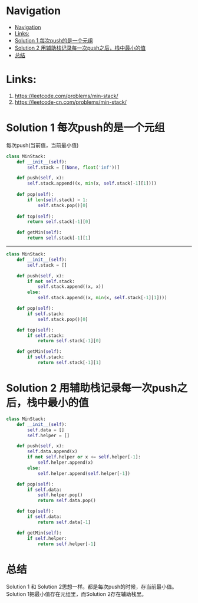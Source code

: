 # Navigation
- [Navigation](#navigation)
- [Links:](#links)
- [Solution 1 每次push的是一个元组](#solution-1-%e6%af%8f%e6%ac%a1push%e7%9a%84%e6%98%af%e4%b8%80%e4%b8%aa%e5%85%83%e7%bb%84)
- [Solution 2 用辅助栈记录每一次push之后，栈中最小的值](#solution-2-%e7%94%a8%e8%be%85%e5%8a%a9%e6%a0%88%e8%ae%b0%e5%bd%95%e6%af%8f%e4%b8%80%e6%ac%a1push%e4%b9%8b%e5%90%8e%e6%a0%88%e4%b8%ad%e6%9c%80%e5%b0%8f%e7%9a%84%e5%80%bc)
- [总结](#%e6%80%bb%e7%bb%93)

# Links:
1. https://leetcode.com/problems/min-stack/
2. https://leetcode-cn.com/problems/min-stack/


# Solution 1 每次push的是一个元组
每次push(当前值，当前最小值)
```python
class MinStack:
    def __init__(self):
        self.stack = [(None, float('inf'))]

    def push(self, x):
        self.stack.append((x, min(x, self.stack[-1][1])))
    
    def pop(self):
        if len(self.stack) > 1:
            self.stack.pop()[0]
    
    def top(self):
        return self.stack[-1][0]

    def getMin(self):
        return self.stack[-1][1]
```
---
```python
class MinStack:
    def __init__(self):
        self.stack = []

    def push(self, x):
        if not self.stack:
            self.stack.append((x, x))
        else:
            self.stack.append((x, min(x, self.stack[-1][1])))

    def pop(self):
        if self.stack:
            self.stack.pop()[0]

    def top(self):
        if self.stack:
            return self.stack[-1][0]

    def getMin(self):
        if self.stack:
            return self.stack[-1][1]
```

# Solution 2 用辅助栈记录每一次push之后，栈中最小的值
```python
class MinStack:
    def __init__(self):
        self.data = []
        self.helper = []

    def push(self, x):
        self.data.append(x)
        if not self.helper or x <= self.helper[-1]:
            self.helper.append(x)
        else:
            self.helper.append(self.helper[-1])

    def pop(self):
        if self.data:
            self.helper.pop()
            return self.data.pop()

    def top(self):
        if self.data:
            return self.data[-1]

    def getMin(self):
        if self.helper:
            return self.helper[-1]
```

# 总结
Solution 1 和 Solution 2思想一样。都是每次push的时候，存当前最小值。
Solution 1把最小值存在元组里，而Solution 2存在辅助栈里。